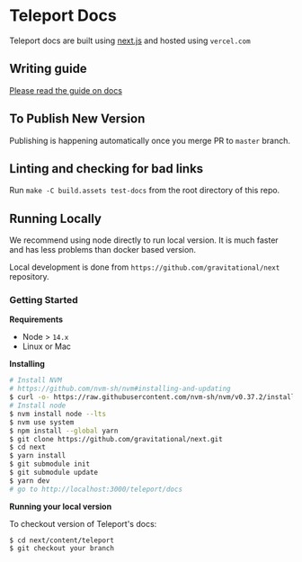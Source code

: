 # Teleport Docs

Teleport docs are built using [next.js](https://github.com/gravitational/next) and hosted using `vercel.com`

## Writing guide

[Please read the guide on docs](https://goteleport.com/teleport/docs/docs/)

## To Publish New Version

Publishing is happening automatically once you merge PR to `master` branch.

## Linting and checking for bad links

Run `make -C build.assets test-docs` from the root directory of this repo.

## Running Locally

We recommend using node directly to run local version.
It is much faster and has less problems than docker based version.

Local development is done from `https://github.com/gravitational/next` repository.

### Getting Started

**Requirements**

 * Node > `14.x`
 * Linux or Mac

**Installing**

```bash
# Install NVM
# https://github.com/nvm-sh/nvm#installing-and-updating
$ curl -o- https://raw.githubusercontent.com/nvm-sh/nvm/v0.37.2/install.sh | bash
# Install node
$ nvm install node --lts
$ nvm use system
$ npm install --global yarn
$ git clone https://github.com/gravitational/next.git 
$ cd next
$ yarn install
$ git submodule init
$ git submodule update
$ yarn dev
# go to http://localhost:3000/teleport/docs
```

**Running your local version**

To checkout version of Teleport's docs:

```
$ cd next/content/teleport
$ git checkout your branch
```
